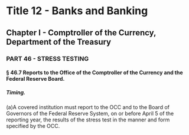 
# Title 12 - Banks and Banking
## Chapter I - Comptroller of the Currency, Department of the Treasury
### PART 46 - STRESS TESTING
#### § 46.7 Reports to the Office of the Comptroller of the Currency and the Federal Reserve Board.
##### Timing.

(a)A covered institution must report to the OCC and to the Board of Governors of the Federal Reserve System, on or before April 5 of the reporting year, the results of the stress test in the manner and form specified by the OCC.
